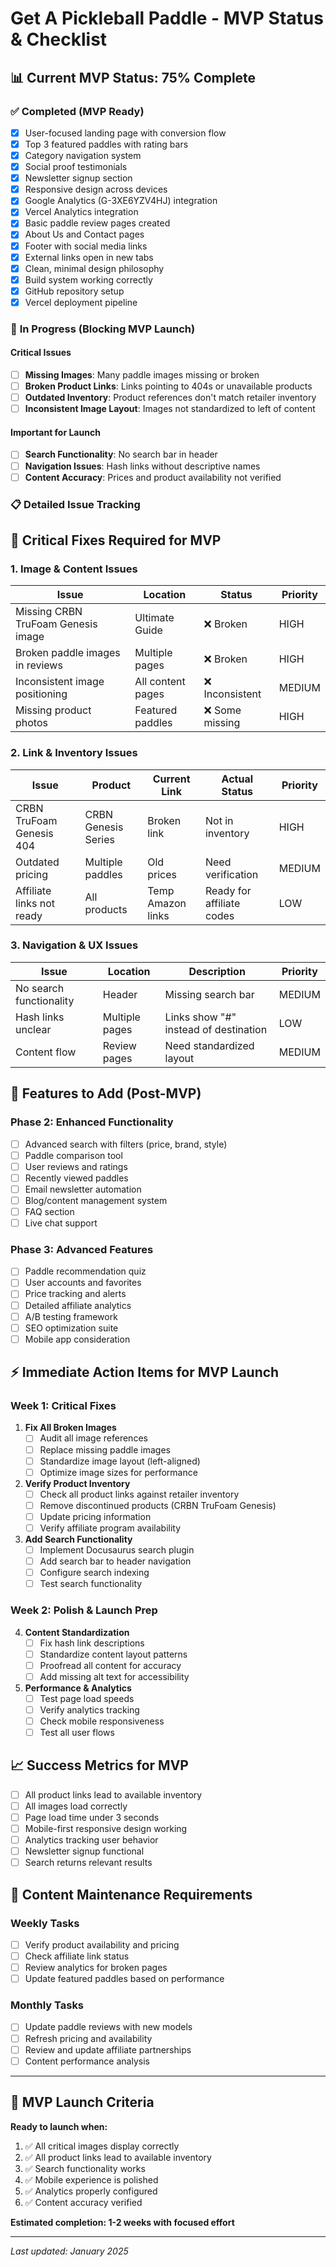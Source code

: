 # Get A Pickleball Paddle - MVP Status & Checklist

## 📊 Current MVP Status: **75% Complete**

### ✅ **Completed (MVP Ready)**
- [x] User-focused landing page with conversion flow
- [x] Top 3 featured paddles with rating bars
- [x] Category navigation system
- [x] Social proof testimonials 
- [x] Newsletter signup section
- [x] Responsive design across devices
- [x] Google Analytics (G-3XE6YZV4HJ) integration
- [x] Vercel Analytics integration
- [x] Basic paddle review pages created
- [x] About Us and Contact pages
- [x] Footer with social media links
- [x] External links open in new tabs
- [x] Clean, minimal design philosophy
- [x] Build system working correctly
- [x] GitHub repository setup
- [x] Vercel deployment pipeline

### 🚧 **In Progress (Blocking MVP Launch)**

#### **Critical Issues**
- [ ] **Missing Images**: Many paddle images missing or broken
- [ ] **Broken Product Links**: Links pointing to 404s or unavailable products
- [ ] **Outdated Inventory**: Product references don't match retailer inventory
- [ ] **Inconsistent Image Layout**: Images not standardized to left of content

#### **Important for Launch**
- [ ] **Search Functionality**: No search bar in header
- [ ] **Navigation Issues**: Hash links without descriptive names
- [ ] **Content Accuracy**: Prices and product availability not verified

### 📋 **Detailed Issue Tracking**

## 🚨 **Critical Fixes Required for MVP**

### **1. Image & Content Issues**
| Issue | Location | Status | Priority |
|-------|----------|---------|----------|
| Missing CRBN TruFoam Genesis image | Ultimate Guide | ❌ Broken | HIGH |
| Broken paddle images in reviews | Multiple pages | ❌ Broken | HIGH |
| Inconsistent image positioning | All content pages | ❌ Inconsistent | MEDIUM |
| Missing product photos | Featured paddles | ❌ Some missing | HIGH |

### **2. Link & Inventory Issues**
| Issue | Product | Current Link | Actual Status | Priority |
|-------|---------|--------------|---------------|----------|
| CRBN TruFoam Genesis 404 | CRBN Genesis Series | Broken link | Not in inventory | HIGH |
| Outdated pricing | Multiple paddles | Old prices | Need verification | MEDIUM |
| Affiliate links not ready | All products | Temp Amazon links | Ready for affiliate codes | LOW |

### **3. Navigation & UX Issues**
| Issue | Location | Description | Priority |
|-------|----------|-------------|----------|
| No search functionality | Header | Missing search bar | MEDIUM |
| Hash links unclear | Multiple pages | Links show "#" instead of destination | LOW |
| Content flow | Review pages | Need standardized layout | MEDIUM |

## 🎯 **Features to Add (Post-MVP)**

### **Phase 2: Enhanced Functionality**
- [ ] Advanced search with filters (price, brand, style)
- [ ] Paddle comparison tool
- [ ] User reviews and ratings
- [ ] Recently viewed paddles
- [ ] Email newsletter automation
- [ ] Blog/content management system
- [ ] FAQ section
- [ ] Live chat support

### **Phase 3: Advanced Features**
- [ ] Paddle recommendation quiz
- [ ] User accounts and favorites
- [ ] Price tracking and alerts
- [ ] Detailed affiliate analytics
- [ ] A/B testing framework
- [ ] SEO optimization suite
- [ ] Mobile app consideration

## ⚡ **Immediate Action Items for MVP Launch**

### **Week 1: Critical Fixes**
1. **Fix All Broken Images**
   - [ ] Audit all image references
   - [ ] Replace missing paddle images
   - [ ] Standardize image layout (left-aligned)
   - [ ] Optimize image sizes for performance

2. **Verify Product Inventory**
   - [ ] Check all product links against retailer inventory
   - [ ] Remove discontinued products (CRBN TruFoam Genesis)
   - [ ] Update pricing information
   - [ ] Verify affiliate program availability

3. **Add Search Functionality**
   - [ ] Implement Docusaurus search plugin
   - [ ] Add search bar to header navigation
   - [ ] Configure search indexing
   - [ ] Test search functionality

### **Week 2: Polish & Launch Prep**
4. **Content Standardization**
   - [ ] Fix hash link descriptions
   - [ ] Standardize content layout patterns
   - [ ] Proofread all content for accuracy
   - [ ] Add missing alt text for accessibility

5. **Performance & Analytics**
   - [ ] Test page load speeds
   - [ ] Verify analytics tracking
   - [ ] Check mobile responsiveness
   - [ ] Test all user flows

## 📈 **Success Metrics for MVP**
- [ ] All product links lead to available inventory
- [ ] All images load correctly
- [ ] Page load time under 3 seconds
- [ ] Mobile-first responsive design working
- [ ] Analytics tracking user behavior
- [ ] Newsletter signup functional
- [ ] Search returns relevant results

## 🔄 **Content Maintenance Requirements**

### **Weekly Tasks**
- [ ] Verify product availability and pricing
- [ ] Check affiliate link status
- [ ] Review analytics for broken pages
- [ ] Update featured paddles based on performance

### **Monthly Tasks**  
- [ ] Update paddle reviews with new models
- [ ] Refresh pricing and availability
- [ ] Review and update affiliate partnerships
- [ ] Content performance analysis

---

## 🎯 **MVP Launch Criteria**
**Ready to launch when:**
1. ✅ All critical images display correctly
2. ✅ All product links lead to available inventory
3. ✅ Search functionality works
4. ✅ Mobile experience is polished
5. ✅ Analytics properly configured
6. ✅ Content accuracy verified

**Estimated completion: 1-2 weeks with focused effort**

---

*Last updated: January 2025*